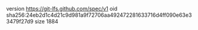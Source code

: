 version https://git-lfs.github.com/spec/v1
oid sha256:24eb2d1c4d21c9d981a9f72706aa492472281633716d4ff090e63e33479f27d9
size 1884
